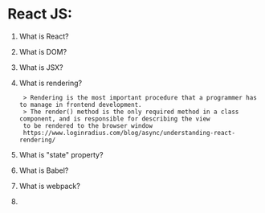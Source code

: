 # React JS:

1. What is React?
2. What is DOM?
3. What is JSX?
4. What is rendering?
        
        > Rendering is the most important procedure that a programmer has to manage in frontend development. 
        > The render() method is the only required method in a class component, and is responsible for describing the view 
        to be rendered to the browser window
        https://www.loginradius.com/blog/async/understanding-react-rendering/
                
5. What is "state" property?
6. What is Babel?
7. What is webpack?
8. 



